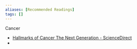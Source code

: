 ```yaml
---
aliases: [Recommended Readings]
tags: []
---
```



Cancer
- [Hallmarks of Cancer The Next Generation - ScienceDirect](https://www.sciencedirect.com/science/article/pii/S0092867411001279?via%3Dihub)
- 